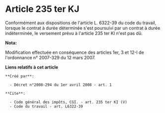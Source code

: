 # Article 235 ter KJ

Conformément aux dispositions de l'article L. 6322-39 du code du travail, lorsque le contrat à durée déterminée s'est
poursuivi par un contrat à durée indéterminée, le versement prévu à l'article 235 ter KI n'est pas dû.

**Nota:**

Modification effectuée en conséquence des articles 1er, 3 et 12-I de l'ordonnance n° 2007-329 du 12 mars 2007.

**Liens relatifs à cet article**

	**Créé par**:

	  - Décret n°2008-294 du 1er avril 2008 - art. 1

	**Cite**:

	  - Code général des impôts, CGI. - art. 235 ter KI (V)
	  - Code du travail - art. L6322-39
